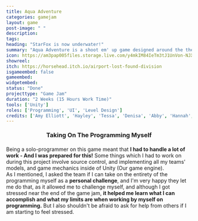 ```yaml
---
title: Aqua Adventure
categories: gamejam
layout: game
post-image: " "
description:
tags:
heading: "StarFox is now underwater!"
summary: "Aqua Adventure is a shoot em' up game designed around the theme 'Starfox'. <small>(TDEMO Starfox)</small>"
icon: https://am3pap005files.storage.live.com/y4mkIM84IeTm3tJ1UnVon-NJX7R_-7OrHMm3rTUdJbSFCzFmkGK9vMda0vtxwQjtcqscPtYDaLT0f-fUN_SIxt0CVSqyqeCskpg58g-ZsgXYBo93kz_6mkOZEl4wFAROjwch-i6XV7J5-yDyGPrrDiXLbGfcah6ouyWjK4CSuX9qHB8iLMG0TYszHWKIWnYlsVU?width=1920&height=1634&cropmode=none
showreel: 
itch: https://horsehead.itch.io/airport-lost-found-division
isgameembed: false
gameembed: 
widgetembed: 
status: "Done"
projecttype: "Game Jam"
duration: "2 Weeks (15 Hours Work Time)"
tools: ['Unity']
roles: ['Programming', 'UI', 'Level Design']
credits: ['Amy Elliott', 'Hayley', 'Tessa', 'Denisa', 'Abby', 'Hannah', 'Scarlett']
---
```


<h3 style="text-align:center; margin-top: 20px; margin-bottom: 20px">Taking On The Programming Myself</h3>
<p>Being a solo-programmer on this game meant that <b>I had to handle a lot of work - And I was prepared for this!</b> Some things which I had to work on during this project involve source control, and implementing all my teams' models, and game mechanics inside of Unity (Our game engine). <br /> As I mentioned, I asked the team if I can take on the entirety of the programming myself as a <b>personal challenge</b>, and I'm very happy they let me do that, as it allowed me to challenge myself, and although I got stressed near the end of the game jam, <b>it helped me learn what I can accomplish and what my limits are when working by myself on programming.</b> But I also shouldn't be afraid to ask for help from others if I am starting to feel stressed.</p>